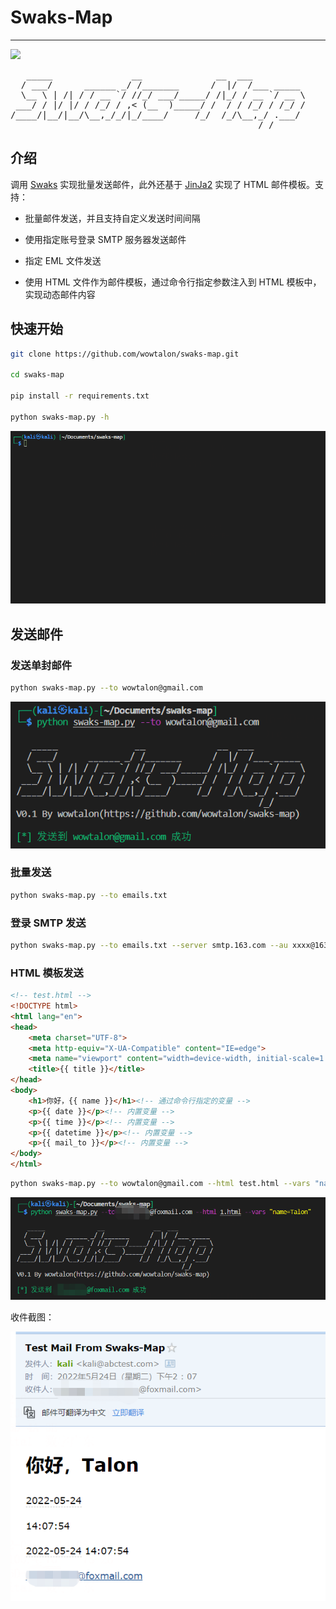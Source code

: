 # Swaks-Map

---

<img src="https://img.shields.io/badge/python-v3.10-blue" />

<pre>
   _____               __              __  ___          
  / ___/      ______ _/ /_______      /  |/  /___ _____ 
  \__ \ | /| / / __ `/ //_/ ___/_____/ /|_/ / __ `/ __ \
 ___/ / |/ |/ / /_/ / ,< (__  )_____/ /  / / /_/ / /_/ /
/____/|__/|__/\__,_/_/|_/____/     /_/  /_/\__,_/ .___/ 
                                               /_/ 
</pre>

## 介绍

调用 [Swaks](https://github.com/jetmore/swaks) 实现批量发送邮件，此外还基于 [JinJa2](https://jinja.palletsprojects.com/) 实现了 HTML 邮件模板。支持：

+ 批量邮件发送，并且支持自定义发送时间间隔

+ 使用指定账号登录 SMTP 服务器发送邮件

+ 指定 EML 文件发送

+ 使用 HTML 文件作为邮件模板，通过命令行指定参数注入到 HTML 模板中，实现动态邮件内容

## 快速开始

```bash
git clone https://github.com/wowtalon/swaks-map.git

cd swaks-map

pip install -r requirements.txt

python swaks-map.py -h
```

![](assets/help.gif)

## 发送邮件

### 发送单封邮件

```bash
python swaks-map.py --to wowtalon@gmail.com
```

![](assets/sendok.png)

### 批量发送

```bash
python swaks-map.py --to emails.txt
```

### 登录 SMTP 发送

```bash
python swaks-map.py --to emails.txt --server smtp.163.com --au xxxx@163.com --ap xxx --mail-from xxxx@163.com
```

### HTML 模板发送

```html
<!-- test.html -->
<!DOCTYPE html>
<html lang="en">
<head>
    <meta charset="UTF-8">
    <meta http-equiv="X-UA-Compatible" content="IE=edge">
    <meta name="viewport" content="width=device-width, initial-scale=1.0">
    <title>{{ title }}</title>
</head>
<body>
    <h1>你好，{{ name }}</h1><!-- 通过命令行指定的变量 -->
    <p>{{ date }}</p><!-- 内置变量 -->
    <p>{{ time }}</p><!-- 内置变量 -->
    <p>{{ datetime }}</p><!-- 内置变量 -->
    <p>{{ mail_to }}</p><!-- 内置变量 -->
</body>
</html>
```

```bash
python swaks-map.py --to wowtalon@gmail.com --html test.html --vars "name=Talon"
```

![](assets/html.png)

收件截图：

![](assets/html-mail.png)
